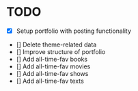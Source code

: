 # TODO
- [x] Setup portfolio with posting functionality
- [] Delete theme-related data
- [] Improve structure of portfolio
- [] Add all-time-fav books
- [] Add all-time-fav movies
- [] Add all-time-fav shows
- [] Add all-time-fav texts
